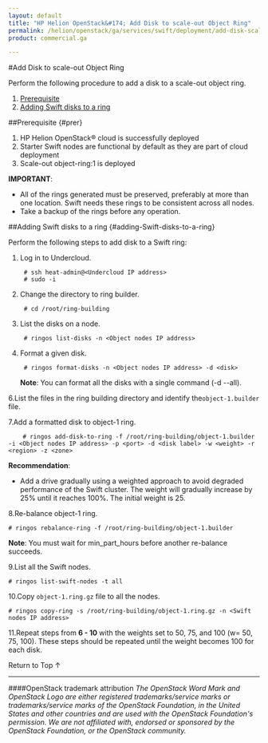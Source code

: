 ```yaml
---
layout: default
title: "HP Helion OpenStack&#174; Add Disk to scale-out Object Ring"
permalink: /helion/openstack/ga/services/swift/deployment/add-disk-scale-out/
product: commercial.ga

---
```

<!--UNDER REVISION-->

<script>

function PageRefresh {
onLoad="window.refresh"
}

PageRefresh();

</script>

<!---
<p style="font-size: small;"> <a href="/helion/openstack/ga/services/object/swift/expand-cluster/">&#9664; PREV</a> | <a href=" /helion/openstack/ga/services/object/swift/expand-cluster/">&#9650; UP</a> | <a href="/helion/openstack/ga/services/swift/deployment/add-disk-starter/"> NEXT &#9654</a> </p> --->


#Add Disk to scale-out Object Ring

Perform the following procedure to add a disk to a scale-out object ring. 


1. [Prerequisite](#prer)
2. [Adding Swift disks to a ring](#adding-Swift-disks-to-a-ring)


##Prerequisite {#prer}

1. HP Helion OpenStack&#174; cloud is successfully deployed 
2. Starter Swift nodes are functional by default as they are part of cloud deployment
3. Scale-out object-ring:1 is deployed


**IMPORTANT**:  
 
*  All of the rings generated must be preserved, preferably at more than one location. Swift needs these rings to be consistent across all nodes.
* Take a backup of the rings before any operation.


##Adding Swift disks to a ring {#adding-Swift-disks-to-a-ring}

Perform the following steps to add disk to a Swift ring:


1. Log in to Undercloud. 

		# ssh heat-admin@<Undercloud IP address> 
		# sudo -i

2. Change the directory to ring builder.

		# cd /root/ring-building

3. List the disks on a node.

		# ringos list-disks -n <Object nodes IP address> 

4. Format a given disk.

		# ringos format-disks -n <Object nodes IP address> -d <disk>


	**Note**: You can format all the disks with a single command (-d --all).

6.List the files in the ring building directory and identify the`object-1.builder` file.

7.Add a formatted disk to object-1 ring.

		# ringos add-disk-to-ring -f /root/ring-building/object-1.builder -i <Object nodes IP address> -p <port> -d <disk label> -w <weight> -r <region> -z <zone>


**Recommendation**: 
              
* Add a drive gradually using a weighted approach to avoid degraded performance of the Swift cluster. The weight will gradually increase by 25% until it reaches 100%. The initial weight is 25.

8.Re-balance object-1 ring.

	# ringos rebalance-ring -f /root/ring-building/object-1.builder
	
**Note**: You must wait for min&#095;part_hours before another re-balance succeeds.	

9.List all the Swift nodes. 

	# ringos list-swift-nodes -t all

			
10.Copy `object-1.ring.gz` file to all the nodes.

	# ringos copy-ring -s /root/ring-building/object-1.ring.gz -n <Swift nodes IP address>
	

11.Repeat steps from **6 - 10** with the weights set to 50, 75, and 100 (w= 50, 75, 100). These steps should be repeated until the weight becomes 100 for each disk.



 
<a href="#top" style="padding:14px 0px 14px 0px; text-decoration: none;"> Return to Top &#8593; </a>


----
####OpenStack trademark attribution
*The OpenStack Word Mark and OpenStack Logo are either registered trademarks/service marks or trademarks/service marks of the OpenStack Foundation, in the United States and other countries and are used with the OpenStack Foundation's permission. We are not affiliated with, endorsed or sponsored by the OpenStack Foundation, or the OpenStack community.*

 
